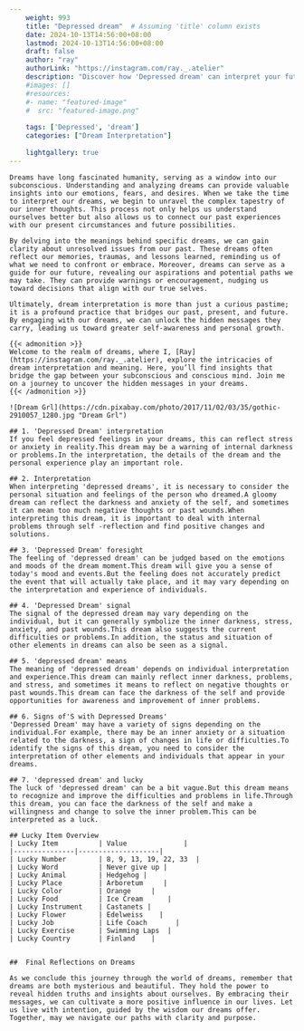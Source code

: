 ```yaml
---
    weight: 993
    title: "Depressed dream"  # Assuming 'title' column exists
    date: 2024-10-13T14:56:00+08:00
    lastmod: 2024-10-13T14:56:00+08:00
    draft: false
    author: "ray"
    authorLink: "https://instagram.com/ray._.atelier"
    description: "Discover how 'Depressed dream' can interpret your future and uncover its significant meanings in your life."
    #images: []
    #resources:
    #- name: "featured-image"
    #  src: "featured-image.png"
    
    tags: ['Depressed', 'dream']
    categories: ["Dream Interpretation"]
    
    lightgallery: true
---
```

    
    Dreams have long fascinated humanity, serving as a window into our subconscious. Understanding and analyzing dreams can provide valuable insights into our emotions, fears, and desires. When we take the time to interpret our dreams, we begin to unravel the complex tapestry of our inner thoughts. This process not only helps us understand ourselves better but also allows us to connect our past experiences with our present circumstances and future possibilities.
    
    By delving into the meanings behind specific dreams, we can gain clarity about unresolved issues from our past. These dreams often reflect our memories, traumas, and lessons learned, reminding us of what we need to confront or embrace. Moreover, dreams can serve as a guide for our future, revealing our aspirations and potential paths we may take. They can provide warnings or encouragement, nudging us toward decisions that align with our true selves.
    
    Ultimately, dream interpretation is more than just a curious pastime; it is a profound practice that bridges our past, present, and future. By engaging with our dreams, we can unlock the hidden messages they carry, leading us toward greater self-awareness and personal growth.
    
    {{< admonition >}}
    Welcome to the realm of dreams, where I, [Ray](https://instagram.com/ray._.atelier), explore the intricacies of dream interpretation and meaning. Here, you’ll find insights that bridge the gap between your subconscious and conscious mind. Join me on a journey to uncover the hidden messages in your dreams.
    {{< /admonition >}}
    
    ![Dream Grl](https://cdn.pixabay.com/photo/2017/11/02/03/35/gothic-2910057_1280.jpg "Dream Grl")
    
    ## 1. 'Depressed Dream' interpretation
    If you feel depressed feelings in your dreams, this can reflect stress or anxiety in reality.This dream may be a warning of internal darkness or problems.In the interpretation, the details of the dream and the personal experience play an important role.
    
    ## 2. Interpretation
    When interpreting 'depressed dreams', it is necessary to consider the personal situation and feelings of the person who dreamed.A gloomy dream can reflect the darkness and anxiety of the self, and sometimes it can mean too much negative thoughts or past wounds.When interpreting this dream, it is important to deal with internal problems through self -reflection and find positive changes and solutions.
    
    ## 3. 'Depressed Dream' foresight
    The feeling of 'depressed dream' can be judged based on the emotions and moods of the dream moment.This dream will give you a sense of today's mood and events.But the feeling does not accurately predict the event that will actually take place, and it may vary depending on the interpretation and experience of individuals.
    
    ## 4. 'Depressed Dream' signal
    The signal of the depressed dream may vary depending on the individual, but it can generally symbolize the inner darkness, stress, anxiety, and past wounds.This dream also suggests the current difficulties or problems.In addition, the status and situation of other elements in dreams can also be seen as a signal.
    
    ## 5. 'depressed dream' means
    The meaning of 'depressed dream' depends on individual interpretation and experience.This dream can mainly reflect inner darkness, problems, and stress, and sometimes it means to reflect on negative thoughts or past wounds.This dream can face the darkness of the self and provide opportunities for awareness and improvement of inner problems.
    
    ## 6. Signs of'S with Depressed Dreams'
    'Depressed Dream' may have a variety of signs depending on the individual.For example, there may be an inner anxiety or a situation related to the darkness, a sign of changes in life or difficulties.To identify the signs of this dream, you need to consider the interpretation of other elements and individuals that appear in your dreams.
    
    ## 7. 'depressed dream' and lucky
    The luck of 'depressed dream' can be a bit vague.But this dream means to recognize and improve the difficulties and problems in life.Through this dream, you can face the darkness of the self and make a willingness and change to solve the inner problem.This can be interpreted as a luck.
    
    ## Lucky Item Overview
    | Lucky Item          | Value              |
    |---------------|--------------------|
    | Lucky Number        | 8, 9, 13, 19, 22, 33  |
    | Lucky Word          | Never give up |
    | Lucky Animal        | Hedgehog |
    | Lucky Place         | Arboretum     |
    | Lucky Color         | Orange     |
    | Lucky Food          | Ice Cream      |
    | Lucky Instrument    | Castanets |
    | Lucky Flower        | Edelweiss    |
    | Lucky Job           | Life Coach       |
    | Lucky Exercise      | Swimming Laps  |
    | Lucky Country       | Finland    |
    
    
    ##  Final Reflections on Dreams
    
    As we conclude this journey through the world of dreams, remember that dreams are both mysterious and beautiful. They hold the power to reveal hidden truths and insights about ourselves. By embracing their messages, we can cultivate a more positive influence in our lives. Let us live with intention, guided by the wisdom our dreams offer. Together, may we navigate our paths with clarity and purpose.
    